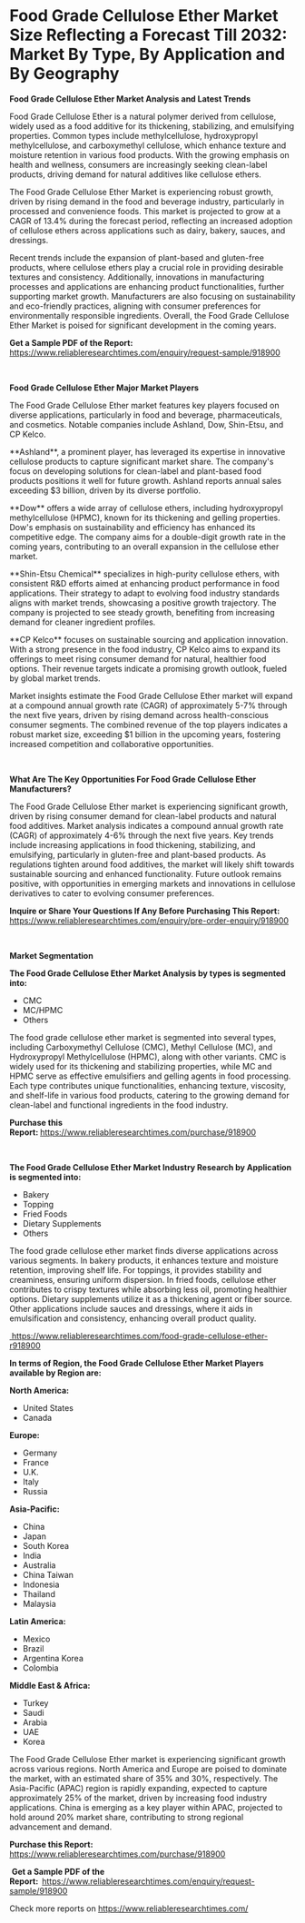 <p><h1>Food Grade Cellulose Ether Market Size Reflecting a Forecast Till 2032: Market By Type, By Application and By Geography</h1></p><p><strong>Food Grade Cellulose Ether Market Analysis and Latest Trends</strong></p>
<p><p>Food Grade Cellulose Ether is a natural polymer derived from cellulose, widely used as a food additive for its thickening, stabilizing, and emulsifying properties. Common types include methylcellulose, hydroxypropyl methylcellulose, and carboxymethyl cellulose, which enhance texture and moisture retention in various food products. With the growing emphasis on health and wellness, consumers are increasingly seeking clean-label products, driving demand for natural additives like cellulose ethers.</p><p>The Food Grade Cellulose Ether Market is experiencing robust growth, driven by rising demand in the food and beverage industry, particularly in processed and convenience foods. This market is projected to grow at a CAGR of 13.4% during the forecast period, reflecting an increased adoption of cellulose ethers across applications such as dairy, bakery, sauces, and dressings.</p><p>Recent trends include the expansion of plant-based and gluten-free products, where cellulose ethers play a crucial role in providing desirable textures and consistency. Additionally, innovations in manufacturing processes and applications are enhancing product functionalities, further supporting market growth. Manufacturers are also focusing on sustainability and eco-friendly practices, aligning with consumer preferences for environmentally responsible ingredients. Overall, the Food Grade Cellulose Ether Market is poised for significant development in the coming years.</p></p>
<p><strong>Get a Sample PDF of the Report:&nbsp;</strong> <a href="https://www.reliableresearchtimes.com/enquiry/request-sample/918900?utm_campaign=3028&utm_medium=2&utm_source=Github&utm_content=ia&utm_term=02042025&utm_id=food-grade-cellulose-ether">https://www.reliableresearchtimes.com/enquiry/request-sample/918900</a></p>
<p>&nbsp;</p>
<p><strong>Food Grade Cellulose Ether Major Market Players</strong></p>
<p><p>The Food Grade Cellulose Ether market features key players focused on diverse applications, particularly in food and beverage, pharmaceuticals, and cosmetics. Notable companies include Ashland, Dow, Shin-Etsu, and CP Kelco.</p><p>**Ashland**, a prominent player, has leveraged its expertise in innovative cellulose products to capture significant market share. The company's focus on developing solutions for clean-label and plant-based food products positions it well for future growth. Ashland reports annual sales exceeding $3 billion, driven by its diverse portfolio.</p><p>**Dow** offers a wide array of cellulose ethers, including hydroxypropyl methylcellulose (HPMC), known for its thickening and gelling properties. Dow's emphasis on sustainability and efficiency has enhanced its competitive edge. The company aims for a double-digit growth rate in the coming years, contributing to an overall expansion in the cellulose ether market.</p><p>**Shin-Etsu Chemical** specializes in high-purity cellulose ethers, with consistent R&D efforts aimed at enhancing product performance in food applications. Their strategy to adapt to evolving food industry standards aligns with market trends, showcasing a positive growth trajectory. The company is projected to see steady growth, benefiting from increasing demand for cleaner ingredient profiles.</p><p>**CP Kelco** focuses on sustainable sourcing and application innovation. With a strong presence in the food industry, CP Kelco aims to expand its offerings to meet rising consumer demand for natural, healthier food options. Their revenue targets indicate a promising growth outlook, fueled by global market trends.</p><p>Market insights estimate the Food Grade Cellulose Ether market will expand at a compound annual growth rate (CAGR) of approximately 5-7% through the next five years, driven by rising demand across health-conscious consumer segments. The combined revenue of the top players indicates a robust market size, exceeding $1 billion in the upcoming years, fostering increased competition and collaborative opportunities.</p></p>
<p>&nbsp;</p>
<p><strong>What Are The Key Opportunities For Food Grade Cellulose Ether Manufacturers?</strong></p>
<p><p>The Food Grade Cellulose Ether market is experiencing significant growth, driven by rising consumer demand for clean-label products and natural food additives. Market analysis indicates a compound annual growth rate (CAGR) of approximately 4-6% through the next five years. Key trends include increasing applications in food thickening, stabilizing, and emulsifying, particularly in gluten-free and plant-based products. As regulations tighten around food additives, the market will likely shift towards sustainable sourcing and enhanced functionality. Future outlook remains positive, with opportunities in emerging markets and innovations in cellulose derivatives to cater to evolving consumer preferences.</p></p>
<p><strong>Inquire or Share Your Questions If Any Before Purchasing This Report:</strong> <a href="https://www.reliableresearchtimes.com/enquiry/pre-order-enquiry/918900?utm_campaign=3028&utm_medium=2&utm_source=Github&utm_content=ia&utm_term=02042025&utm_id=food-grade-cellulose-ether">https://www.reliableresearchtimes.com/enquiry/pre-order-enquiry/918900</a></p>
<p>&nbsp;</p>
<p><strong>Market Segmentation</strong></p>
<p><strong>The Food Grade Cellulose Ether Market Analysis by types is segmented into:</strong></p>
<p><ul><li>CMC</li><li>MC/HPMC</li><li>Others</li></ul></p>
<p><p>The food grade cellulose ether market is segmented into several types, including Carboxymethyl Cellulose (CMC), Methyl Cellulose (MC), and Hydroxypropyl Methylcellulose (HPMC), along with other variants. CMC is widely used for its thickening and stabilizing properties, while MC and HPMC serve as effective emulsifiers and gelling agents in food processing. Each type contributes unique functionalities, enhancing texture, viscosity, and shelf-life in various food products, catering to the growing demand for clean-label and functional ingredients in the food industry.</p></p>
<p><strong>Purchase this Report:&nbsp;</strong><a href="https://www.reliableresearchtimes.com/purchase/918900?utm_campaign=3028&utm_medium=2&utm_source=Github&utm_content=ia&utm_term=02042025&utm_id=food-grade-cellulose-ether">https://www.reliableresearchtimes.com/purchase/918900</a></p>
<p>&nbsp;</p>
<p><strong>The Food Grade Cellulose Ether Market Industry Research by Application is segmented into:</strong></p>
<p><ul><li>Bakery</li><li>Topping</li><li>Fried Foods</li><li>Dietary Supplements</li><li>Others</li></ul></p>
<p><p>The food grade cellulose ether market finds diverse applications across various segments. In bakery products, it enhances texture and moisture retention, improving shelf life. For toppings, it provides stability and creaminess, ensuring uniform dispersion. In fried foods, cellulose ether contributes to crispy textures while absorbing less oil, promoting healthier options. Dietary supplements utilize it as a thickening agent or fiber source. Other applications include sauces and dressings, where it aids in emulsification and consistency, enhancing overall product quality.</p></p>
<p><a href="https://www.reliableresearchtimes.com/food-grade-cellulose-ether-r918900?utm_campaign=3028&utm_medium=2&utm_source=Github&utm_content=ia&utm_term=02042025&utm_id=food-grade-cellulose-ether">&nbsp;https://www.reliableresearchtimes.com/food-grade-cellulose-ether-r918900</a></p>
<p><strong>In terms of Region, the Food Grade Cellulose Ether Market Players available by Region are:</strong></p>
<p>
    <p> <strong> North America: </strong>
        <ul>
            <li>United States</li>
            <li>Canada</li>
        </ul>
        </p> 
    <p> <strong> Europe: </strong>
        <ul>
            <li>Germany</li>
            <li>France</li>
            <li>U.K.</li>
            <li>Italy</li>
            <li>Russia</li>
        </ul>
        </p> 
    <p> <strong> Asia-Pacific: </strong>
        <ul>
            <li>China</li>
            <li>Japan</li>
            <li>South Korea</li>
            <li>India</li>
            <li>Australia</li>
            <li>China Taiwan</li>
            <li>Indonesia</li>
            <li>Thailand</li>
            <li>Malaysia</li>
        </ul>
        </p> 
    <p> <strong> Latin America: </strong>
        <ul>
            <li>Mexico</li>
            <li>Brazil</li>
            <li>Argentina Korea</li>
            <li>Colombia</li>
        </ul>
        </p> 
    <p> <strong> Middle East & Africa: </strong>
        <ul>
            <li>Turkey</li>
            <li>Saudi</li>
            <li>Arabia</li>
            <li>UAE</li>
            <li>Korea</li>
        </ul>
    </p>
    </p>
<p><p>The Food Grade Cellulose Ether market is experiencing significant growth across various regions. North America and Europe are poised to dominate the market, with an estimated share of 35% and 30%, respectively. The Asia-Pacific (APAC) region is rapidly expanding, expected to capture approximately 25% of the market, driven by increasing food industry applications. China is emerging as a key player within APAC, projected to hold around 20% market share, contributing to strong regional advancement and demand.</p></p>
<p><strong>Purchase this Report: </strong><a href="https://www.reliableresearchtimes.com/purchase/918900?utm_campaign=3028&utm_medium=2&utm_source=Github&utm_content=ia&utm_term=02042025&utm_id=food-grade-cellulose-ether">https://www.reliableresearchtimes.com/purchase/918900</a></p>
<p>&nbsp;<strong>Get a Sample PDF of the Report:&nbsp;&nbsp;</strong><a href="https://www.reliableresearchtimes.com/enquiry/request-sample/918900?utm_campaign=3028&utm_medium=2&utm_source=Github&utm_content=ia&utm_term=02042025&utm_id=food-grade-cellulose-ether">https://www.reliableresearchtimes.com/enquiry/request-sample/918900</a></p>
<p><strong></strong></p>
<p>Check more reports on <a href="https://www.reliableresearchtimes.com/?utm_campaign=3028&utm_medium=2&utm_source=Github&utm_content=ia&utm_term=02042025&utm_id=food-grade-cellulose-ether">https://www.reliableresearchtimes.com/</a></p>